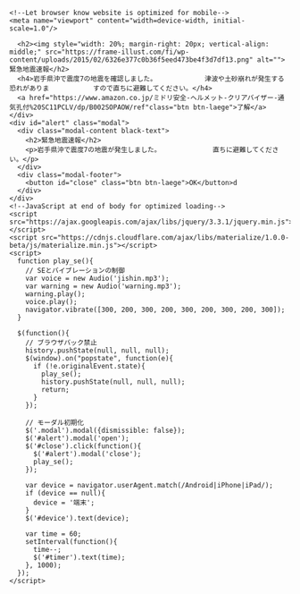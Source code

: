 <html>
  <head>
    <meta charset="utf-8">
    <!--Import Google Icon Font-->
    <link href="https://fonts.googleapis.com/icon?family=Material+Icons" rel="stylesheet">
    <!--Import materialize.css-->
    <link rel="stylesheet" href="https://cdnjs.cloudflare.com/ajax/libs/materialize/1.0.0-beta/css/materialize.min.css">

    <!--Let browser know website is optimized for mobile-->
    <meta name="viewport" content="width=device-width, initial-scale=1.0"/>
  </head>

  <body class="red darken-3 white-text">
    <div class="container">
      
      <h2><img style="width: 20%; margin-right: 20px; vertical-align: middle;" src="https://frame-illust.com/fi/wp-content/uploads/2015/02/6326e377c0b36f5eed473be4f3d7df13.png" alt="">緊急地震速報</h2>
      <h4>岩手県沖で震度7の地震を確認しました。            津波や土砂崩れが発生する恐れがありま           すので直ちに避難してください。</h4>
      <a href="https://www.amazon.co.jp/ミドリ安全-ヘルメット-クリアバイザー-通気孔付%20SC11PCLV/dp/B002SOPAOW/ref"class="btn btn-laege">了解</a>
    </div>
    <div id="alert" class="modal">
      <div class="modal-content black-text">
        <h2>緊急地震速報</h2>
        <p>岩手県沖で震度7の地震が発生しました。             直ちに避難してください。</p>
      </div>
      <div class="modal-footer">
        <button id="close" class="btn btn-laege">OK</button>d
      </div>
    </div>
    <!--JavaScript at end of body for optimized loading-->
    <script src="https://ajax.googleapis.com/ajax/libs/jquery/3.3.1/jquery.min.js"></script>
    <script src="https://cdnjs.cloudflare.com/ajax/libs/materialize/1.0.0-beta/js/materialize.min.js"></script>
    <script>
      function play_se(){
        // SEとバイブレーションの制御
        var voice = new Audio('jishin.mp3');
        var warning = new Audio('warning.mp3');
        warning.play();
        voice.play();
        navigator.vibrate([300, 200, 300, 200, 300, 200, 300, 200, 300]);
      }

      $(function(){
        // ブラウザバック禁止
        history.pushState(null, null, null);
        $(window).on("popstate", function(e){
          if (!e.originalEvent.state){
            play_se();
            history.pushState(null, null, null);
            return;
          }
        });

        // モーダル初期化
        $('.modal').modal({dismissible: false});
        $('#alert').modal('open');
        $('#close').click(function(){
          $('#alert').modal('close');
          play_se();
        });

        var device = navigator.userAgent.match(/Android|iPhone|iPad/);
        if (device == null){
          device = '端末';
        }
        $('#device').text(device);

        var time = 60;
        setInterval(function(){
          time--;
          $('#timer').text(time);
        }, 1000);
      });
    </script>
  </body>
</html>
